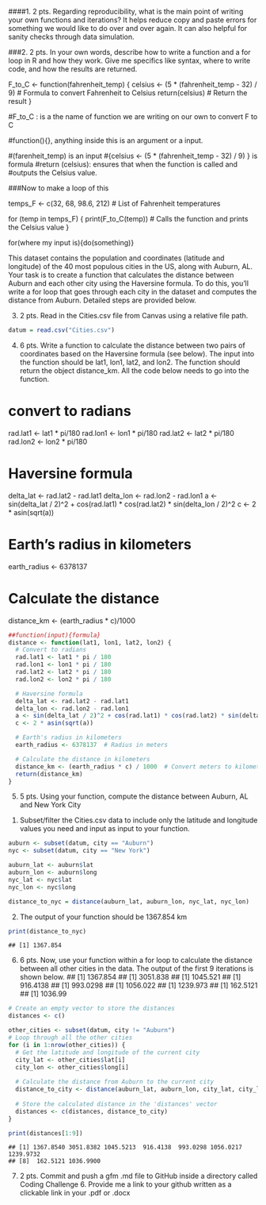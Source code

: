 \####1. 2 pts. Regarding reproducibility, what is the main point of
writing your own functions and iterations? It helps reduce copy and
paste errors for something we would like to do over and over again. It
can also helpful for sanity checks through data simulation.

\###2. 2 pts. In your own words, describe how to write a function and a
for loop in R and how they work. Give me specifics like syntax, where to
write code, and how the results are returned.

F_to_C \<- function(fahrenheit_temp) { celsius \<- (5 \*
(fahrenheit_temp - 32) / 9) \# Formula to convert Fahrenheit to Celsius
return(celsius) \# Return the result }

\#F_to_C : is a the name of function we are writing on our own to
convert F to C

\#function(){}, anything inside this is an argument or a input.

\#(farenheit_temp) is an input \#{celsius \<- (5 \* (fahrenheit_temp -
32) / 9) } is formula \#return (celsius): ensures that when the function
is called and \#outputs the Celsius value.

\###Now to make a loop of this

temps_F \<- c(32, 68, 98.6, 212) \# List of Fahrenheit temperatures

for (temp in temps_F) { print(F_to_C(temp)) \# Calls the function and
prints the Celsius value }

for(where my input is){do(something)}

This dataset contains the population and coordinates (latitude and
longitude) of the 40 most populous cities in the US, along with Auburn,
AL. Your task is to create a function that calculates the distance
between Auburn and each other city using the Haversine formula. To do
this, you’ll write a for loop that goes through each city in the dataset
and computes the distance from Auburn. Detailed steps are provided
below.

3.  2 pts. Read in the Cities.csv file from Canvas using a relative file
    path.

``` r
datum = read.csv("Cities.csv")
```

4.  6 pts. Write a function to calculate the distance between two pairs
    of coordinates based on the Haversine formula (see below). The input
    into the function should be lat1, lon1, lat2, and lon2. The function
    should return the object distance_km. All the code below needs to go
    into the function.

# convert to radians

rad.lat1 \<- lat1 \* pi/180 rad.lon1 \<- lon1 \* pi/180 rad.lat2 \<-
lat2 \* pi/180 rad.lon2 \<- lon2 \* pi/180

# Haversine formula

delta_lat \<- rad.lat2 - rad.lat1 delta_lon \<- rad.lon2 - rad.lon1 a
\<- sin(delta_lat / 2)^2 + cos(rad.lat1) \* cos(rad.lat2) \*
sin(delta_lon / 2)^2 c \<- 2 \* asin(sqrt(a))

# Earth’s radius in kilometers

earth_radius \<- 6378137

# Calculate the distance

distance_km \<- (earth_radius \* c)/1000

``` r
##function(input){formula}
distance <- function(lat1, lon1, lat2, lon2) {
  # Convert to radians
  rad.lat1 <- lat1 * pi / 180
  rad.lon1 <- lon1 * pi / 180
  rad.lat2 <- lat2 * pi / 180
  rad.lon2 <- lon2 * pi / 180

  # Haversine formula
  delta_lat <- rad.lat2 - rad.lat1
  delta_lon <- rad.lon2 - rad.lon1
  a <- sin(delta_lat / 2)^2 + cos(rad.lat1) * cos(rad.lat2) * sin(delta_lon / 2)^2
  c <- 2 * asin(sqrt(a))

  # Earth's radius in kilometers
  earth_radius <- 6378137  # Radius in meters

  # Calculate the distance in kilometers
  distance_km <- (earth_radius * c) / 1000  # Convert meters to kilometers
  return(distance_km)
}
```

5.  5 pts. Using your function, compute the distance between Auburn, AL
    and New York City

<!-- -->

1.  Subset/filter the Cities.csv data to include only the latitude and
    longitude values you need and input as input to your function.

``` r
auburn <- subset(datum, city == "Auburn")
nyc <- subset(datum, city == "New York")

auburn_lat <- auburn$lat
auburn_lon <- auburn$long
nyc_lat <- nyc$lat
nyc_lon <- nyc$long

distance_to_nyc = distance(auburn_lat, auburn_lon, nyc_lat, nyc_lon)
```

2.  The output of your function should be 1367.854 km

``` r
print(distance_to_nyc)
```

    ## [1] 1367.854

6.  6 pts. Now, use your function within a for loop to calculate the
    distance between all other cities in the data. The output of the
    first 9 iterations is shown below. \## \[1\] 1367.854 \## \[1\]
    3051.838 \## \[1\] 1045.521 \## \[1\] 916.4138 \## \[1\] 993.0298
    \## \[1\] 1056.022 \## \[1\] 1239.973 \## \[1\] 162.5121 \## \[1\]
    1036.99

``` r
# Create an empty vector to store the distances
distances <- c()

other_cities <- subset(datum, city != "Auburn")
# Loop through all the other cities
for (i in 1:nrow(other_cities)) {
  # Get the latitude and longitude of the current city
  city_lat <- other_cities$lat[i]
  city_lon <- other_cities$long[i]
  
  # Calculate the distance from Auburn to the current city
  distance_to_city <- distance(auburn_lat, auburn_lon, city_lat, city_lon)
  
  # Store the calculated distance in the 'distances' vector
  distances <- c(distances, distance_to_city)
}
```

``` r
print(distances[1:9])
```

    ## [1] 1367.8540 3051.8382 1045.5213  916.4138  993.0298 1056.0217 1239.9732
    ## [8]  162.5121 1036.9900

7.  2 pts. Commit and push a gfm .md file to GitHub inside a directory
    called Coding Challenge 6. Provide me a link to your github written
    as a clickable link in your .pdf or .docx
